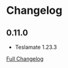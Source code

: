 # Changelog

## 0.11.0

* Teslamate 1.23.3

[Full Changelog](https://github.com/matt-FFFFFF/hassio-addon-teslamate/blob/master/CHANGELOG-FULL.md)
